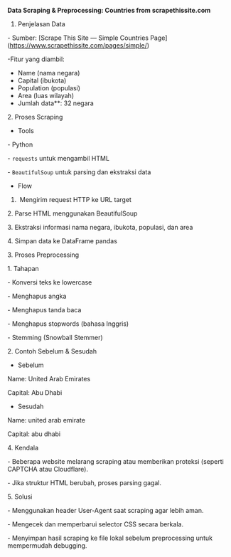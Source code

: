 **Data Scraping \& Preprocessing: Countries from scrapethissite.com**



1. Penjelasan Data



\- Sumber: \[Scrape This Site — Simple Countries Page](https://www.scrapethissite.com/pages/simple/)

-Fitur yang diambil:

* Name (nama negara)
* Capital (ibukota)
* Population (populasi)
* Area (luas wilayah)
* Jumlah data\*\*: 32 negara





2\. Proses Scraping



* Tools

\- Python

\- `requests` untuk mengambil HTML

\- `BeautifulSoup` untuk parsing dan ekstraksi data



* Flow



1. &nbsp;Mengirim request HTTP ke URL target  

2\.  Parse HTML menggunakan BeautifulSoup  

3\.  Ekstraksi informasi nama negara, ibukota, populasi, dan area  

4\.  Simpan data ke DataFrame pandas  





3\. Proses Preprocessing

1\. Tahapan



\- Konversi teks ke lowercase

\- Menghapus angka

\- Menghapus tanda baca

\- Menghapus stopwords (bahasa Inggris)

\- Stemming (Snowball Stemmer)



2\. Contoh Sebelum \& Sesudah

* Sebelum

Name: United Arab Emirates

Capital: Abu Dhabi

* Sesudah

Name: united arab emirate

Capital: abu dhabi


4\. Kendala



\- Beberapa website melarang scraping atau memberikan proteksi (seperti CAPTCHA atau Cloudflare).

\- Jika struktur HTML berubah, proses parsing gagal.



5\.  Solusi



\- Menggunakan header User-Agent saat scraping agar lebih aman.

\- Mengecek dan memperbarui selector CSS secara berkala.

\- Menyimpan hasil scraping ke file lokal sebelum preprocessing untuk mempermudah debugging.



